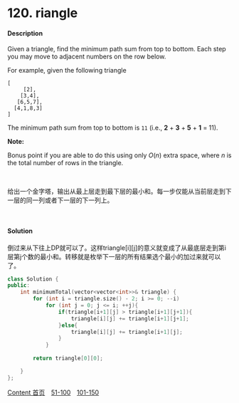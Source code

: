 # 120. riangle

#### Description

Given a triangle, find the minimum path sum from top to bottom. Each step you may move to adjacent numbers on the row below.

For example, given the following triangle

```
[
     [2],
    [3,4],
   [6,5,7],
  [4,1,8,3]
]
```

The minimum path sum from top to bottom is `11` (i.e., **2** + **3** + **5** + **1** = 11).

**Note:**

Bonus point if you are able to do this using only *O*(*n*) extra space, where *n* is the total number of rows in the triangle.

<br>

给出一个金字塔，输出从最上层走到最下层的最小和。每一步仅能从当前层走到下一层的同一列或者下一层的下一列上。

<br>



#### Solution

倒过来从下往上DP就可以了。这样triangle\[i][j]的意义就变成了从最底层走到第i层第j个数的最小和。转移就是枚举下一层的所有结果选个最小的加过来就可以了。


```c++
class Solution {
public:
    int minimumTotal(vector<vector<int>>& triangle) {
        for (int i = triangle.size() - 2; i >= 0; --i)
            for (int j = 0; j <= i; ++j){
                if(triangle[i+1][j] > triangle[i+1][j+1]){
                    triangle[i][j] += triangle[i+1][j+1];
                }else{
                    triangle[i][j] += triangle[i+1][j];
                }
            }
        
        return triangle[0][0];

    }
};
```



[Content   首页](../README.md)&emsp;[51-100](../51-100.md)&emsp;[101-150](../101-150.md)

